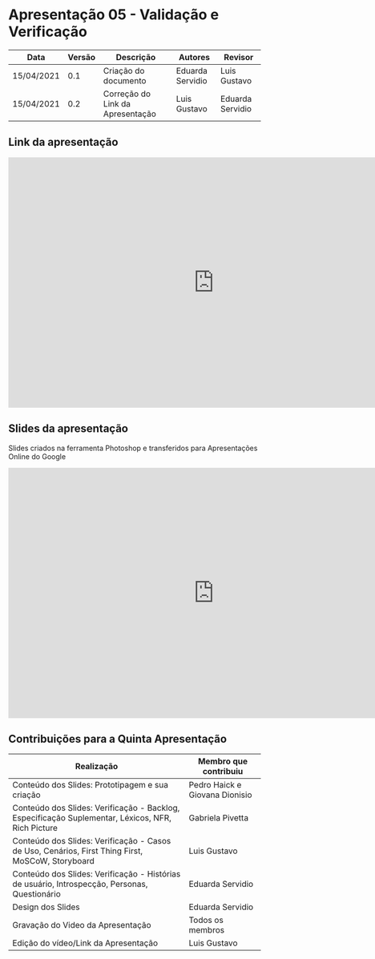 # Apresentação 05 - Validação e Verificação 

| Data       | Versão | Descrição                        | Autores          | Revisor          |
| ---------- | ------ | -------------------------------- | ---------------- | ---------------- |
| 15/04/2021 | 0.1    | Criação do documento             | Eduarda Servidio | Luis Gustavo     |
| 15/04/2021 | 0.2    | Correção do Link da Apresentação | Luis Gustavo     | Eduarda Servidio |

## Link da apresentação

<iframe width="820" height="500" src="https://www.youtube.com/embed/kx6um7DHulU" frameborder="0"
    allow="accelerometer; autoplay; clipboard-write; encrypted-media; gyroscope; picture-in-picture"
    allowfullscreen></iframe>

## Slides da apresentação

Slides criados na ferramenta Photoshop e transferidos para Apresentações Online do Google

<iframe width="820" height="500" src="https://docs.google.com/presentation/d/1iE0pi-Jkj-7Enrwk8ah-lUiyBr6_J4lQVzODzhakLTU/edit?usp=sharing" frameborder="0"
    allow="accelerometer; autoplay; clipboard-write; encrypted-media; gyroscope; picture-in-picture"
    allowfullscreen></iframe>

## Contribuições para a Quinta Apresentação

| Realização                                     | Membro que contribuiu |
| ---------------------------------------------- | --------------------- |
| Conteúdo dos Slides: Prototipagem e sua criação             | Pedro Haick e Giovana Dionisio |
| Conteúdo dos Slides: Verificação - Backlog, Especificação Suplementar, Léxicos, NFR, Rich Picture  | Gabriela Pivetta   |
| Conteúdo dos Slides: Verificação - Casos de Uso, Cenários, First Thing First, MoSCoW, Storyboard   | Luis Gustavo     |
| Conteúdo dos Slides: Verificação - Histórias de usuário, Introspecção, Personas, Questionário   | Eduarda Servidio     |
| Design dos Slides                              | Eduarda Servidio      |
| Gravação do Video da Apresentação              | Todos os membros      |
| Edição do vídeo/Link da Apresentação           | Luis Gustavo          |
